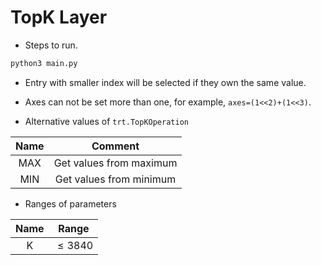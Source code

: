 # TopK Layer

+ Steps to run.

```bash
python3 main.py
```

+ Entry with smaller index will be selected if they own the same value.

+ Axes can not be set more than one, for example, `axes=(1<<2)+(1<<3)`.

+ Alternative values of `trt.TopKOperation`

| Name |         Comment         |
| :--: | :---------------------: |
| MAX  | Get values from maximum |
| MIN  | Get values from minimum |

+ Ranges of parameters

| Name |   Range    |
| :--: | :--------: |
|  K   | $\le 3840$ |
